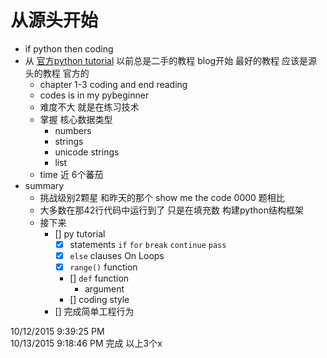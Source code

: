 # 从源头开始 #

- if python then coding
- 从 [官方python tutorial](https://docs.python.org/2/tutorial/) 以前总是二手的教程 blog开始 最好的教程 应该是源头的教程 官方的
	+ chapter 1-3 coding and end reading 
	+ codes is in my pybeginner 
	+ 难度不大 就是在练习技术 
	+ 掌握 核心数据类型 
		+ numbers
		+ strings
		+ unicode strings
		+ list
	+ time 近 6个蕃茄
- summary
	+ 挑战级别2颗星 和昨天的那个 show me the code 0000 题相比
	+ 大多数在那42行代码中运行到了 只是在填充数 构建python结构框架
	+ 接下来  
		- [] py tutorial
			- [x] statements `if` `for` `break` `continue` `pass`
			- [x] `else` clauses On Loops 
			- [x] `range()` function
			- [] `def` function
				- argument
			- [] coding style
		- [] 完成简单工程行为

10/12/2015 9:39:25 PM   
10/13/2015 9:18:46 PM   完成 以上3个x
